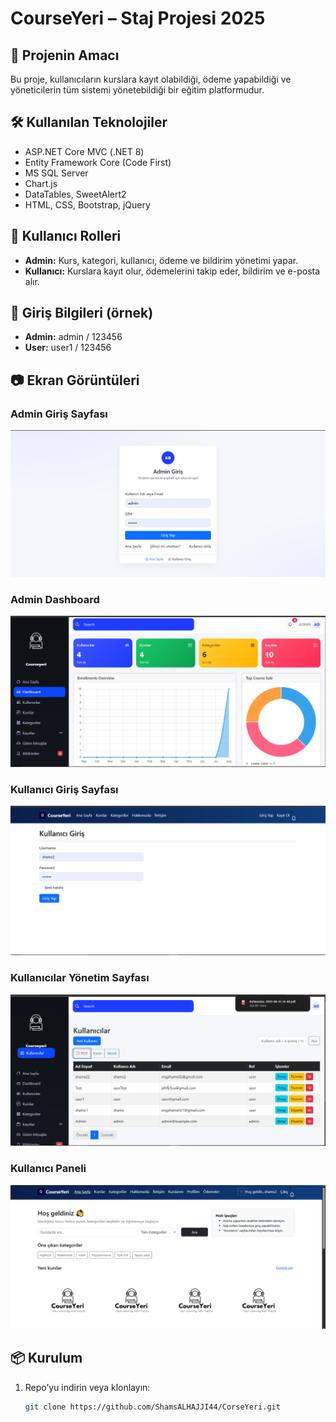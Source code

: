 # CourseYeri – Staj Projesi 2025

## 📌 Projenin Amacı
Bu proje, kullanıcıların kurslara kayıt olabildiği, ödeme yapabildiği ve yöneticilerin tüm sistemi yönetebildiği bir eğitim platformudur.

## 🛠 Kullanılan Teknolojiler
- ASP.NET Core MVC (.NET 8)
- Entity Framework Core (Code First)
- MS SQL Server
- Chart.js
- DataTables, SweetAlert2
- HTML, CSS, Bootstrap, jQuery

## 👤 Kullanıcı Rolleri
- **Admin:** Kurs, kategori, kullanıcı, ödeme ve bildirim yönetimi yapar.
- **Kullanıcı:** Kurslara kayıt olur, ödemelerini takip eder, bildirim ve e-posta alır.

## 🔑 Giriş Bilgileri (örnek)
- **Admin:** admin / 123456  
- **User:** user1 / 123456  

## 📷 Ekran Görüntüleri

### Admin Giriş Sayfası
![Admin Girişi](screenshots/AdminGirisi.png)

### Admin Dashboard
![Dashboard](screenshots/Dashboard.png)

### Kullanıcı Giriş Sayfası
![Kullanıcı Girişi](screenshots/KullaniciGirisi.png)

### Kullanıcılar Yönetim Sayfası
![Kullanıcılar Sayfası](screenshots/KullanicilerSayfasi.png)

### Kullanıcı Paneli
![Kullanıcı Paneli](screenshots/KullaniciPaneli.png)

## 📦 Kurulum
1. Repo’yu indirin veya klonlayın:
   ```bash
   git clone https://github.com/ShamsALHAJJI44/CorseYeri.git
